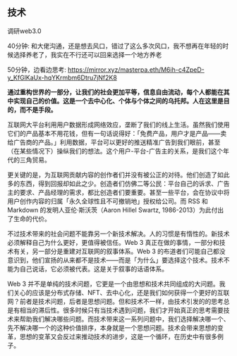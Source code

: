 ## 技术
调研web3.0

40分钟: 和大佬沟通，还是想去风口，错过了这么多次风口，我不想再在年轻的时候选择养老了，我实在不行还可以回来选择一个地方养老

50分钟，边看边思考: https://mirror.xyz/masterpa.eth/M6ih-c4ZpeD-y_KfGlKaUx-hqYKrmbm6Dtru7jNf2K8

**通过重构世界的一部分，让我们的社会更加平等，信息自由流动，每个人都能在其中实现自己的价值。这是一个去中心化、个体与个体之间的乌托邦。人在这里是目的，而不是手段。**

互联网大平台利用用户数据形成网络效应，垄断了我们的线上生活。虽然我们使用它们的产品基本不用花钱，但有一句话说得好：「免费产品，用户才是产品——卖给广告商的产品。」利用数据，平台可以更好的推送精准广告到我们眼前，甚至（在某些情况下）操纵我们的想法。这个用户-平台-广告主的关系，是我们这个年代的三角贸易。

更关键的是，为互联网贡献内容的创作者们并没有被公正的对待。他们创造了如此多的东西，得到回报却如此之少。创造者们仿佛二等公民：平台自己的诉求、广告主的要求、产品经理的需求，都比创造者们要重要。甚至一些平台，会在协议中将用户创作内容的归属「永久全球性且不可撤销地」授权给公司。而 RSS 和 Markdown 的发明人亚伦·斯沃茨（Aaron Hillel Swartz, 1986-2013）为此付出了生命的代价。

不过技术带来的社会问题不能靠另一个新技术解决。人的习惯是有惰性的。新技术必须解释自己为什么更好，更值得被信任。Web 3 真正在做的事情，一部分和技术有关，另一部分是重建对互联网的叙事体系。Web 3 的布道者们可能自己都没意识到，他们宣扬的从来都不是技术——而是「为什么」要选择这个技术。技术不能为自己说话，它必须被代表。这是关于叙事的话语体系。


Web 3 并不是单纯的技术问题，它更是一个由思想和技术共同组成的大问题。我们关心的应该是分布式存储、NFT、去中心化，还是我们如何获得一个更好的互联网？前者是技术问题，后者是思想问题。但和技术不一样，由技术引发的的思考总是有相当的滞后性。很多时候只有当技术遇到问题，我们才开始真正的思考需要技术来帮助我们解决哪些问题。而技术带来这一系列问题中，我们选择解决哪一个、先不解决哪一个的这种价值排序，本身就是一个思想问题。技术会带来思想的变革，思想的变革又会反过来推动技术的进步，这是一个循环，在历史中有很多例子。